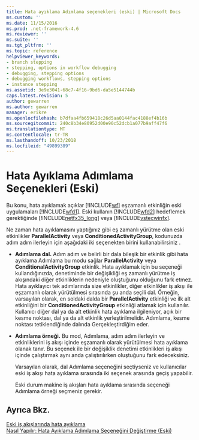 ```yaml
---
title: Hata ayıklama Adımlama seçenekleri (eski) | Microsoft Docs
ms.custom: ''
ms.date: 11/15/2016
ms.prod: .net-framework-4.6
ms.reviewer: ''
ms.suite: ''
ms.tgt_pltfrm: ''
ms.topic: reference
helpviewer_keywords:
- branch stepping
- stepping, options in workflow debugging
- debugging, stepping options
- debugging workflows, stepping options
- instance stepping
ms.assetid: 3e9e3041-68c7-4f16-9bd6-da5e5144744b
caps.latest.revision: 5
author: gewarren
ms.author: gewarren
manager: erikre
ms.openlocfilehash: b7dfaa4fb659418c26d5aa0144fac4188ef4b16b
ms.sourcegitcommit: 240c8b34e80952d00e90c52dcb1a077b9aff47f6
ms.translationtype: MT
ms.contentlocale: tr-TR
ms.lasthandoff: 10/23/2018
ms.locfileid: "49899389"
---
```

# <a name="debug-stepping-options-legacy"></a>Hata Ayıklama Adımlama Seçenekleri (Eski)
Bu konu, hata ayıklamak açıklar [!INCLUDE[wf](../includes/wf-md.md)] eşzamanlı etkinliğin eski uygulamaları [!INCLUDE[wfd1](../includes/wfd1-md.md)]. Eski kullanın [!INCLUDE[wfd2](../includes/wfd2-md.md)] hedeflemek gerektiğinde [!INCLUDE[netfx35_long](../includes/netfx35-long-md.md)] veya [!INCLUDE[vstecwinfx](../includes/vstecwinfx-md.md)].  
  
 Ne zaman hata ayıklamasını yaptığınız gibi eş zamanlı yürütme olan eski etkinlikler **ParallelActivity** veya **ConditionedActivityGroup**, kodunuzda adım adım ilerleyin için aşağıdaki iki seçenekten birini kullanabilirsiniz .  
  
- **Adımlama dal.** Adım adım ve belirli bir dala bileşik bir etkinlik gibi hata ayıklama Adımlama bu modu sağlar **ParallelActivity** veya **ConditionalActivityGroup** etkinlik. Hata ayıklamak için bu seçeneği kullandığınızda, denetiminde bir değişikliği eş zamanlı yürütme iş akışındaki diğer etkinliklerin nedeniyle oluştuğunu olduğunu fark etmez. Hata ayıklayıcı tek adımlarında size etkinlikler, diğer etkinlikler iş akışı ile eşzamanlı olarak yürütülmesi sırasında şu anda seçili dal. Örneğin, varsayılan olarak, en soldaki dalda bir **ParallelActivity** etkinliği ve ilk alt etkinliğini bir **ConditionedActivityGroup** etkinliği atlamak için kullanılır. Kullanıcı diğer dal ya da alt etkinlik hata ayıklama ilgileniyor, açık bir kesme noktası, dal ya da alt etkinlik yerleştirilmelidir. Adımlama, kesme noktası tetiklendiğinde dalında Gerçekleştirdiğim eder.  
  
- **Adımlama örneği.** Bu mod, Adımlama, adım adım ilerleyin ve etkinliklerini iş akışı içinde eşzamanlı olarak yürütülmesi hata ayıklama olanak tanır. Bu seçenek ile bir değişiklik denetimi etkinlikleri iş akışı içinde çalıştırmak aynı anda çalıştırılırken oluştuğunu fark edeceksiniz.  
  
  Varsayılan olarak, dal Adımlama seçeneğini seçtiyseniz ve kullanıcılar eski iş akışı hata ayıklama sırasında iki seçenek arasında geçiş yapabilir.  
  
  Eski durum makine iş akışları hata ayıklama sırasında seçeneği Adımlama örneği seçmeniz gerekir.  
  
## <a name="see-also"></a>Ayrıca Bkz.  
 [Eski iş akışlarında hata ayıklama](../workflow-designer/debugging-legacy-workflows.md)   
 [Nasıl Yapılır: Hata Ayıklama Adımlama Seçeneğini Değiştirme (Eski)](../workflow-designer/how-to-change-the-debug-stepping-option-legacy.md)